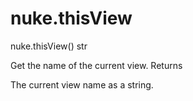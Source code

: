 # nuke.thisView
nuke.thisView()  str

Get the name of the current view.
Returns

The current view name as a string.
